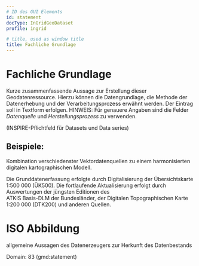 ```yaml
---
# ID des GUI Elements
id: statement
docType: InGridGeoDataset
profile: ingrid

# title, used as window title
title: Fachliche Grundlage
---
```


# Fachliche Grundlage

Kurze zusammenfassende Aussage zur Erstellung dieser Geodatenressource. Hierzu können die Datengrundlage,
die Methode der Datenerhebung und der Verarbeitungsprozess erwähnt werden. Der Eintrag soll
in Textform erfolgen.
HINWEIS: Für genauere Angaben sind die Felder _Datenquelle_ und _Herstellungsprozess_ zu verwenden.

(INSPIRE-Pflichtfeld für Datasets und Data series)

## Beispiele:

Kombination verschiedenster Vektordatenquellen zu einem harmonisierten digitalen
kartographischen Modell.

Die Grunddatenerfassung erfolgte durch Digitalisierung der Übersichtskarte 1:500 000 (ÜK500).
Die fortlaufende Aktualisierung erfolgt durch Auswertungen der jüngsten Editionen des  
ATKIS Basis-DLM der Bundesländer, der Digitalen Topographischen Karte 1:200 000 (DTK200) und
anderen Quellen.

# ISO Abbildung

allgemeine Aussagen des Datenerzeugers zur Herkunft des Datenbestands

Domain: 83 (gmd:statement)
